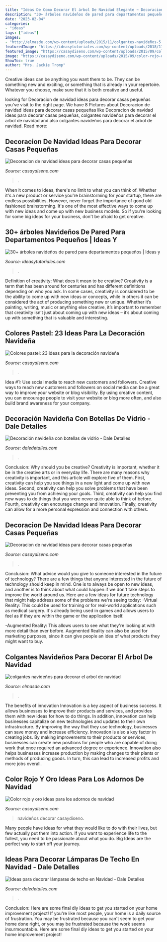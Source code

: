 ```yaml
---
title: "Ideas De Como Decorar El árbol De Navidad Elegante ~ Decoracion De Navidad Ideas Para Decorar Casas Pequeñas"
description: "30+ árboles navideños de pared para departamentos pequeños"
date: "2023-02-04"
categories:
- "ideas"
tags: ["ideas"]
images:
- "http://elmasde.com/wp-content/uploads/2015/11/colgantes-navideños-5.jpg"
featuredImage: "https://ideasytutoriales.com/wp-content/uploads/2018/11/Arbol-de-Navidad-para-Pared-09.jpg"
featured_image: "https://casaydiseno.com/wp-content/uploads/2015/09/colores-pastel-navidad-rosa-bolas-arbol-blanco.jpg"
image: "https://casaydiseno.com/wp-content/uploads/2015/09/color-rojo-oro-adornos-navidad-arbol-bonito.jpg"
ShowToc: true
author: "Mrs. Jackie Tromp"
---
```



Creative ideas can be anything you want them to be. They can be something new and exciting, or something that is already in your repertoire. Whatever you choose, make sure that it is both creative and useful.

	

		
looking for Decoracion de navidad ideas para decorar casas pequeñas you've visit to the right page. We have 8 Pictures about Decoracion de navidad ideas para decorar casas pequeñas like Decoracion de navidad ideas para decorar casas pequeñas, colgantes navideños para decorar el arbol de navidad and also colgantes navideños para decorar el arbol de navidad. Read more:
		
    
## Decoracion De Navidad Ideas Para Decorar Casas Pequeñas

<img loading=lazy src="http://casaydiseno.com/wp-content/uploads/2015/09/decoracion-de-navidad-ideas-para-decorar-ramas-blancas.jpg" onerror="this.onerror=null;this.src='https://tse3.mm.bing.net/th?id=OIP.-1kVmNqqSl7EkuC7WtvGlAHaLF&amp;pid=15.1';" alt="Decoracion de navidad ideas para decorar casas pequeñas">

_Source: casaydiseno.com_

>. 

	

When it comes to ideas, there's no limit to what you can think of. Whether it's a new product or service you're brainstorming for your startup, there are endless possibilities. However, never forget the importance of good old fashioned brainstorming. It's one of the most effective ways to come up with new ideas and come up with new business models. So if you're looking for some big ideas for your business, don't be afraid to get creative.

    
## 30+ árboles Navideños De Pared Para Departamentos Pequeños | Ideas Y

<img loading=lazy src="https://ideasytutoriales.com/wp-content/uploads/2018/11/Arbol-de-Navidad-para-Pared-09.jpg" onerror="this.onerror=null;this.src='https://tse2.mm.bing.net/th?id=OIP.CRhI8CU9oSxAcWaNfZOP7gHaJ4&amp;pid=15.1';" alt="30+ árboles navideños de pared para departamentos pequeños | Ideas y">

_Source: ideasytutoriales.com_

>. 

	

Definition of creativity: What does it mean to be creative?
Creativity is a term that has been around for centuries and has different definitions depending on who you ask. In some cases, creativity is considered to be the ability to come up with new ideas or concepts, while in others it can be considered the act of producing something new or unique. Whether it’s painting, writing, music or anything else creative, it’s important to remember that creativity isn’t just about coming up with new ideas – it’s about coming up with something that is valuable and interesting.

    
## Colores Pastel: 23 Ideas Para La Decoración Navideña

<img loading=lazy src="https://casaydiseno.com/wp-content/uploads/2015/09/colores-pastel-navidad-rosa-bolas-arbol-blanco.jpg" onerror="this.onerror=null;this.src='https://tse3.mm.bing.net/th?id=OIP.XTKzasA_7IMgpq3b3UAwsgHaJ6&amp;pid=15.1';" alt="Colores pastel: 23 ideas para la decoración navideña">

_Source: casaydiseno.com_

>. 

	

Idea #1: Use social media to reach new customers and followers.
Creative ways to reach new customers and followers on social media can be a great way to improve your website or blog visibility. By using creative content, you can encourage people to visit your website or blog more often, and also build brand awareness for your company.

    
## Decoración Navideña Con Botellas De Vidrio - Dale Detalles

<img loading=lazy src="https://i0.wp.com/www.daledetalles.com/wp-content/uploads/2017/09/botellas-de-vino-decoradas-para-navidad5.jpg?resize=549%2C824" onerror="this.onerror=null;this.src='https://tse3.mm.bing.net/th?id=OIP.l7Jjx9vk51w3E4EntCAPFwHaLH&amp;pid=15.1';" alt="Decoración navideña con botellas de vidrio - Dale Detalles">

_Source: daledetalles.com_

>. 

	

Conclusion: Why should you be creative?
Creativity is important, whether it be in the creative arts or in everyday life. There are many reasons why creativity is important, and this article will explore five of them. First, creativity can help you see things in a new light and come up with new ideas. Second, creativity can help you solve problems that have been preventing you from achieving your goals. Third, creativity can help you find new ways to do things that you were never quite able to think of before. Fourth, creativity can encourage change and innovation. Finally, creativity can allow for a more personal expression and connection with others.

    
## Decoracion De Navidad Ideas Para Decorar Casas Pequeñas

<img loading=lazy src="http://casaydiseno.com/wp-content/uploads/2015/09/decoracion-navidad-ideas-para-decorar-estilo-natural1.jpg" onerror="this.onerror=null;this.src='https://tse4.mm.bing.net/th?id=OIP.GdyhnFREK5vRKMAZwpL5AAHaKL&amp;pid=15.1';" alt="Decoracion de navidad ideas para decorar casas pequeñas">

_Source: casaydiseno.com_

>. 

	

Conclusion: What advice would you give to someone interested in the future of technology?
There are a few things that anyone interested in the future of technology should keep in mind. One is to always be open to new ideas, and another is to think about what could happen if we don't take steps to improve the world around us. Here are a few ideas for future technology that might help address some of the problems we're seeing today: 
-Virtual Reality: This could be used for training or for real-world applications such as medical surgery. It's already being used in games and allows users to feel as if they are within the game or the application itself. 

-Augmented Reality: This allows users to see what they're looking at with more detail than ever before. Augmented Reality can also be used for marketing purposes, since it can give people an idea of what products they might want to buy.

    
## Colgantes Navideños Para Decorar El Arbol De Navidad

<img loading=lazy src="http://elmasde.com/wp-content/uploads/2015/11/colgantes-navideños-5.jpg" onerror="this.onerror=null;this.src='https://tse3.mm.bing.net/th?id=OIP.dwK5RK1iPeYhuuB4AVvkUAHaE8&amp;pid=15.1';" alt="colgantes navideños para decorar el arbol de navidad">

_Source: elmasde.com_

>. 

	

The benefits of innovation
Innovation is a key aspect of business success. It allows businesses to improve their products and services, and provides them with new ideas for how to do things. In addition, innovation can help businesses capitalize on new technologies and updates to their own infrastructure. By improving the way that they use technology, businesses can save money and increase efficiency.
Innovation is also a key factor in creating jobs. By making improvements to their products or services, businesses can create new positions for people who are capable of doing work that once required an advanced degree or experience. Innovation also helps businesses increase production by making changes to their plants or methods of producing goods. In turn, this can lead to increased profits and more jobs overall.

    
## Color Rojo Y Oro Ideas Para Los Adornos De Navidad

<img loading=lazy src="https://casaydiseno.com/wp-content/uploads/2015/09/color-rojo-oro-adornos-navidad-arbol-bonito.jpg" onerror="this.onerror=null;this.src='https://tse3.mm.bing.net/th?id=OIP.sM-jaAH_H5IZ0v-GBxS4pAHaLD&amp;pid=15.1';" alt="Color rojo y oro ideas para los adornos de navidad">

_Source: casaydiseno.com_

>navideños decorar casaydiseno. 

	

Many people have ideas for what they would like to do with their lives, but few actually put them into action. If you want to experience life to the fullest, you need to be passionate about what you do. Big Ideas are the perfect way to start off your journey.

    
## Ideas Para Decorar Lámparas De Techo En Navidad - Dale Detalles

<img loading=lazy src="https://i0.wp.com/www.daledetalles.com/wp-content/uploads/2016/11/decorar-lamparas-de-techo-en-navidad6.jpg" onerror="this.onerror=null;this.src='https://tse1.mm.bing.net/th?id=OIP.5ysu8vKXeaMo5Vp6iK2F4QHaJ1&amp;pid=15.1';" alt="Ideas para decorar lámparas de techo en Navidad - Dale Detalles">

_Source: daledetalles.com_

>. 

	

Conclusion: Here are some final diy ideas to get you started on your home improvement project!
If you're like most people, your home is a daily source of frustration. You may be frustrated because you can't seem to get your home done right, or you may be frustrated because the work seems insurmountable. Here are some final diy ideas to get you started on your home improvement project!

